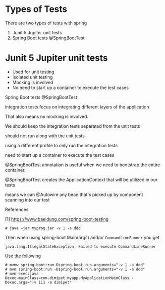 # Types of Tests 

There are two types of tests with spring 

1. Junit 5 Jupiter unit tests 
2. Spring Boot tests @SpringBootTest 

# Junit 5 Jupiter unit tests 
- Used for unit testing 
- Isolated unit testing 
- Mocking is involved 
- No need to start up a container to execute the test cases 

 

Spring Boot tests @SpringBootTest 

integration tests focus on integrating different layers of the application 

That also means no mocking is involved. 

We should keep the integration tests separated from the unit tests  

should not run along with the unit tests 

using a different profile to only run the integration tests 

need to start up a container to execute the test cases 

@SpringBootTest annotation is useful when we need to bootstrap the entire container. 

@SpringBootTest creates the ApplicationContext that will be utilized in our tests 

means we can @Autowire any bean that's picked up by component scanning into our test 

 

References 

[1] https://www.baeldung.com/spring-boot-testing  




```
# java –jar myprog.jar -v 1 -a ddd 
```
 
Then when using spring-boot Main(args) and/or `CommandLineRunner` you get  
```
java.lang.IllegalStateException: Failed to execute CommandLineRunner 
```
 
Use the following 
 
```
# mvnw spring-boot:run-Dspring-boot.run.arguments="-v 1 -a ddd" 
# mvn spring-boot:run -Dspring-boot.run.arguments="-v 1 -a ddd" 
# mvn exec:java -Dexec.mainClass=com.dimipet.myapp.MyApplicationMainClass -Dexec.args="-v 111 -a dimipet" 
```
